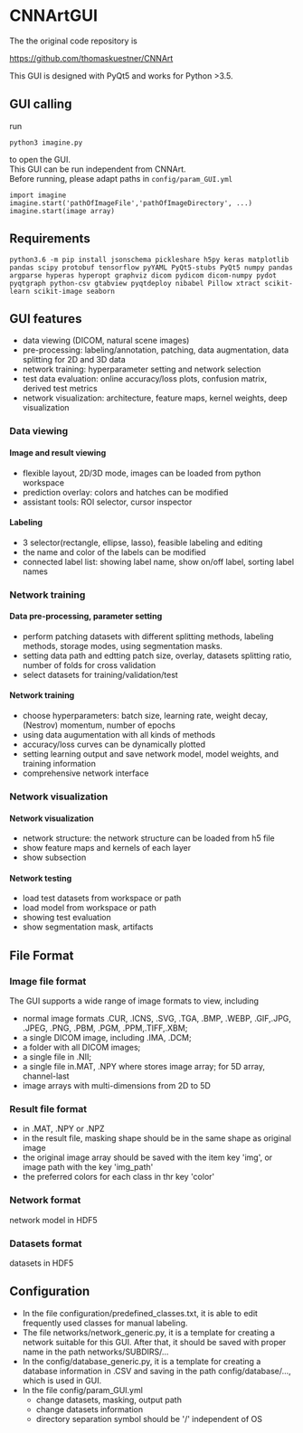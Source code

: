 # CNNArtGUI

The the original code repository is

https://github.com/thomaskuestner/CNNArt

This GUI is designed with PyQt5 and works for Python >3.5.

## GUI calling
run 
```shell
python3 imagine.py 
```
to open the GUI. <br/>
This GUI can be run independent from CNNArt. <br/>
Before running, please adapt paths in `config/param_GUI.yml`
```shell
import imagine
imagine.start('pathOfImageFile','pathOfImageDirectory', ...)
imagine.start(image array)
```

## Requirements
`python3.6 -m pip install jsonschema pickleshare h5py keras matplotlib pandas scipy protobuf tensorflow pyYAML PyQt5-stubs PyQt5 numpy pandas argparse hyperas hyperopt graphviz dicom pydicom dicom-numpy pydot pyqtgraph python-csv gtabview pyqtdeploy nibabel Pillow xtract scikit-learn scikit-image seaborn`

## GUI features
- data viewing (DICOM, natural scene images)
- pre-processing: labeling/annotation, patching, data augmentation, data splitting for 2D and 3D data
- network training: hyperparameter setting and network selection
- test data evaluation: online accuracy/loss plots, confusion matrix, derived test metrics
- network visualization: architecture, feature maps, kernel weights, deep visualization

### Data viewing
#### Image and result viewing
- flexible layout, 2D/3D mode, images can be loaded from python workspace
- prediction overlay: colors and hatches can be modified
- assistant tools: ROI selector, cursor inspector
#### Labeling
- 3 selector(rectangle, ellipse, lasso), feasible labeling and editing
- the name and color of the labels can be modified
- connected label list: showing label name, show on/off label, sorting label names
### Network training
#### Data pre-processing, parameter setting
- perform patching datasets with different splitting methods, labeling methods, storage modes, using segmentation masks.
- setting data path and edtting patch size, overlay, datasets splitting ratio, number of folds for cross validation
- select datasets for training/validation/test
#### Network training
- choose hyperparameters: batch size, learning rate, weight decay, (Nestrov) momentum, number of epochs
- using data augumentation with all kinds of methods
- accuracy/loss curves can be dynamically plotted
- setting learning output and save network model, model weights, and training information
- comprehensive network interface 
### Network visualization 
#### Network visualization
- network structure: the network structure can be loaded from h5 file
- show feature maps and kernels of each layer
- show subsection
#### Network testing
- load test datasets from workspace or path
- load model from workspace or path
- showing test evaluation
- show segmentation mask, artifacts
## File Format
### Image file format
The GUI supports a wide range of image formats to view, including 
- normal image formats .CUR, .ICNS, .SVG, .TGA, .BMP, .WEBP, .GIF,.JPG, .JPEG, .PNG, .PBM, .PGM, .PPM,.TIFF,.XBM; 
- a single DICOM image, including .IMA, .DCM; 
- a folder with all DICOM images;
- a single file in .NII;
- a single file in.MAT, .NPY where stores image array; for 5D array, channel-last
- image arrays with multi-dimensions from 2D to 5D
### Result file format
- in .MAT, .NPY or .NPZ
- in the result file, masking shape should be in the same shape as original image
- the original image array should be saved with the item key 'img', or image path with the key 'img_path'
- the preferred colors for each class in thr key 'color'
### Network format
network model in HDF5
### Datasets format
datasets in HDF5

## Configuration
- In the file configuration/predefined_classes.txt, it is able to edit frequently used classes for manual labeling.
- The file networks/network_generic.py, it is a template for creating a network suitable for this GUI. After that, it should be saved with proper name in the path networks/SUBDIRS/...                   
- In the config/database_generic.py, it is a template for creating a database information in .CSV and saving in the path config/database/..., which is used in GUI. 
- In the file config/param_GUI.yml
  - change datasets, masking, output path   
  - change datasets information
  - directory separation symbol should be '/' independent of OS   
                                                                                                                             